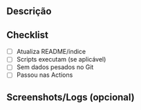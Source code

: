 ## Descrição
<!-- O que este PR faz? -->

## Checklist
- [ ] Atualiza README/índice
- [ ] Scripts executam (se aplicável)
- [ ] Sem dados pesados no Git
- [ ] Passou nas Actions

## Screenshots/Logs (opcional)